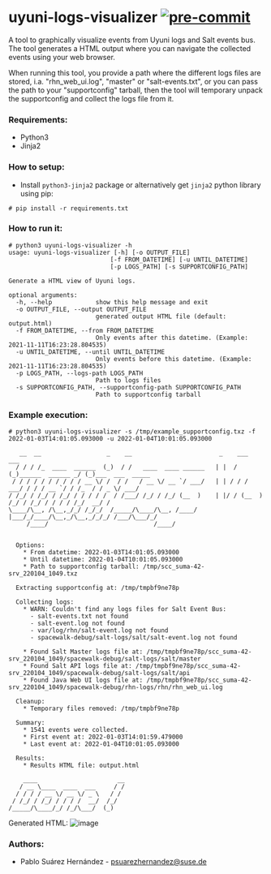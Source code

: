 # uyuni-logs-visualizer [![pre-commit](https://github.com/meaksh/uyuni-logs-visualizer/actions/workflows/pre-commit.yml/badge.svg)](https://github.com/meaksh/uyuni-logs-visualizer/actions/workflows/pre-commit.yml)
A tool to graphically visualize events from Uyuni logs and Salt events bus. The tool generates a HTML output where you can navigate the collected events using your web browser.

When running this tool, you provide a path where the different logs files are stored, i.a. "rhn_web_ui.log", "master" or "salt-events.txt", or you can pass the path to your "supportconfig" tarball, then the tool will temporary unpack the supportconfig and collect the logs file from it.

### Requirements:
- Python3
- Jinja2

### How to setup:

- Install `python3-jinja2` package or alternatively get `jinja2` python library using pip:

```console
# pip install -r requirements.txt
```

### How to run it:

```console
# python3 uyuni-logs-visualizer -h
usage: uyuni-logs-visualizer [-h] [-o OUTPUT_FILE]
                            [-f FROM_DATETIME] [-u UNTIL_DATETIME]
                            [-p LOGS_PATH] [-s SUPPORTCONFIG_PATH]

Generate a HTML view of Uyuni logs.

optional arguments:
  -h, --help            show this help message and exit
  -o OUTPUT_FILE, --output OUTPUT_FILE
                        generated output HTML file (default: output.html)
  -f FROM_DATETIME, --from FROM_DATETIME
                        Only events after this datetime. (Example: 2021-11-11T16:23:28.804535)
  -u UNTIL_DATETIME, --until UNTIL_DATETIME
                        Only events before this datetime. (Example: 2021-11-11T16:23:28.804535)
  -p LOGS_PATH, --logs-path LOGS_PATH
                        Path to logs files
  -s SUPPORTCONFIG_PATH, --supportconfig-path SUPPORTCONFIG_PATH
                        Path to supportconfig tarball
```

### Example execution:

```console
# python3 uyuni-logs-visualizer -s /tmp/example_supportconfig.txz -f 2022-01-03T14:01:05.093000 -u 2022-01-04T10:01:05.093000

   __  __                  _    __                        _    ___                  ___
  / / / /_  ____  ______  (_)  / /   ____  ____ ______   | |  / (_)______  ______ _/ (_)___  ___  _____
 / / / / / / / / / / __ \/ /  / /   / __ \/ __ `/ ___/   | | / / / ___/ / / / __ `/ / /_  / / _ \/ ___/
/ /_/ / /_/ / /_/ / / / / /  / /___/ /_/ / /_/ (__  )    | |/ / (__  ) /_/ / /_/ / / / / /_/  __/ /
\____/\__, /\__,_/_/ /_/_/  /_____/\____/\__, /____/     |___/_/____/\__,_/\__,_/_/_/ /___/\___/_/
     /____/                             /____/


  Options:
    * From datetime: 2022-01-03T14:01:05.093000
    * Until datetime: 2022-01-04T10:01:05.093000
    * Path to supportconfig tarball: /tmp/scc_suma-42-srv_220104_1049.txz

  Extracting supportconfig at: /tmp/tmpbf9ne78p

  Collecting logs:
    * WARN: Couldn't find any logs files for Salt Event Bus:
      - salt-events.txt not found
      - salt-event.log not found
      - var/log/rhn/salt-event.log not found
      - spacewalk-debug/salt-logs/salt/salt-event.log not found

    * Found Salt Master logs file at: /tmp/tmpbf9ne78p/scc_suma-42-srv_220104_1049/spacewalk-debug/salt-logs/salt/master
    * Found Salt API logs file at: /tmp/tmpbf9ne78p/scc_suma-42-srv_220104_1049/spacewalk-debug/salt-logs/salt/api
    * Found Java Web UI logs file at: /tmp/tmpbf9ne78p/scc_suma-42-srv_220104_1049/spacewalk-debug/rhn-logs/rhn/rhn_web_ui.log

  Cleanup:
    * Temporary files removed: /tmp/tmpbf9ne78p

  Summary:
    * 1541 events were collected.
    * First event at: 2022-01-03T14:01:59.479000
    * Last event at: 2022-01-04T10:01:05.093000

  Results:
    * Results HTML file: output.html

    ____                      __
   / __ \____  ____  ___     / /
  / / / / __ \/ __ \/ _ \   / /
 / /_/ / /_/ / / / /  __/  /_/
/_____/\____/_/ /_/\___/  (_)

```

Generated HTML:
![image](https://user-images.githubusercontent.com/7229203/141479052-9fd712eb-45aa-4816-a0a1-7b599ec4a81f.png)


### Authors:
- Pablo Suárez Hernández - <psuarezhernandez@suse.de>
